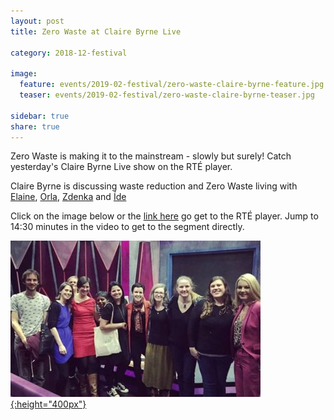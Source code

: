 ```yaml
---
layout: post
title: Zero Waste at Claire Byrne Live

category: 2018-12-festival

image:
  feature: events/2019-02-festival/zero-waste-claire-byrne-feature.jpg
  teaser: events/2019-02-festival/zero-waste-claire-byrne-teaser.jpg

sidebar: true
share: true
---
```


Zero Waste is making it to the mainstream - slowly but surely! Catch yesterday's Claire Byrne Live show on the RTÉ player.

Claire Byrne is discussing waste reduction and Zero Waste living with [Elaine](https://www.instagram.com/livinglightlyinireland/), [Orla](https://www.instagram.com/weeyawoo/), [Zdenka](https://www.instagram.com/comingtozero/) and [Íde](https://www.instagram.com/itseasyifyouwantto/)

Click on the image below or the [link here](https://www.rte.ie/news/player/claire-byrne-live-web/2019/0114/) go get to the RTÉ player. Jump to 14:30 minutes in the video to get to the segment directly. 

[![Zero Waste at Claire Byrne Live](/images/events/2019-02-festival/zero-waste-claire-byrne-teaser.jpg "Zero Waste at Claire Byrne Live"){:height="400px"}](https://www.rte.ie/news/player/claire-byrne-live-web/2019/0114/)<br>